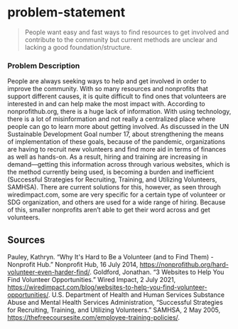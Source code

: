 # problem-statement

> People want easy and fast ways to find resources to get involved and contribute to the community but current methods are unclear and lacking a good foundation/structure.
### Problem Description

People are always seeking ways to help and get involved in order to improve the community. With so many resources and nonprofits that support different causes, it is quite difficult to find ones that volunteers are interested in and can help make the most impact with. According to nonprofithub.org, there is a huge lack of information. With using technology, there is a lot of misinformation and not really a centralized place where people can go to learn more about getting involved. As discussed in the UN Sustainable Development Goal number 17, about ​​strengthening the means of implementation of these goals, because of the pandemic, organizations are having to recruit new volunteers and find more aid in terms of finances as well as hands-on. As a result, hiring and training are increasing in demand—getting this information across through various websites, which is the method currently being used, is becoming a burden and inefficient (Successful Strategies for Recruiting, Training, and Utilizing Volunteers, SAMHSA). There are current solutions for this, however, as seen through wiredimpact.com, some are very specific for a certain type of volunteer or SDG organization, and others are used for a wide range of hiring. Because of this, smaller nonprofits aren’t able to get their word across and get volunteers. 

## Sources

Pauley, Kathryn. “Why It's Hard to Be a Volunteer (and to Find Them) - Nonprofit Hub.” Nonprofit Hub, 16 July 2014, https://nonprofithub.org/hard-volunteer-even-harder-find/. 
Goldford, Jonathan. “3 Websites to Help You Find Volunteer Opportunities.” Wired Impact, 2 July 2021, https://wiredimpact.com/blog/websites-to-help-you-find-volunteer-opportunities/. 
U.S. Department of Health and Human Services
Substance Abuse and Mental Health Services Administration, “Successful Strategies for Recruiting, Training, and Utilizing Volunteers.” SAMHSA, 2 May 2005, https://thefreecoursesite.com/employee-training-policies/. 
